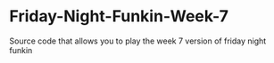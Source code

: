 # Friday-Night-Funkin-Week-7
 Source code that allows you to play the week 7 version of friday night funkin
